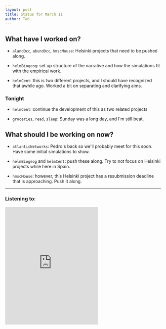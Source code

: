 ```yaml
---
layout: post 
title: Status for March 11 
author: Tad
---
```


## What have I worked on?

* `alandOcc`, `abundOcc`, `hmscMouse`: Helsinki projects that need to be pushed along.

* `helmBiogeog`: set up structure of the narrative and how the simulations fit with the empirical work.

* `helmCent`: this is two different projects, and I should have recognized that awhile ago. Worked a bit on separating and clarifying aims. 






### Tonight

* `helmCent`: continue the development of this as two related projects

* `groceries`, `read`, `sleep`: Sunday was a long day, and I'm still beat. 




## What should I be working on now?

* `atlanticNetworks`: Pedro's back so we'll probably meet for this soon. Have some initial simulations to show. 

* `helmBiogeog` and `helmCent`: push these along. Try to not focus on Helsinki projects while here in Spain. 

* `hmscMouse`: however, this Helsinki project has a resubmission deadline that is approaching. Push it along. 



--- 

### Listening to:

<iframe src='https://embed.spotify.com/?uri=spotify%3Atrack%3A7ofZgS5xDW0XodfjaXWvZG' width='300' height='380' frameborder='0' allowtransparency='true'></iframe>

<i class='fa fa-code' style='color:pink'></i>

